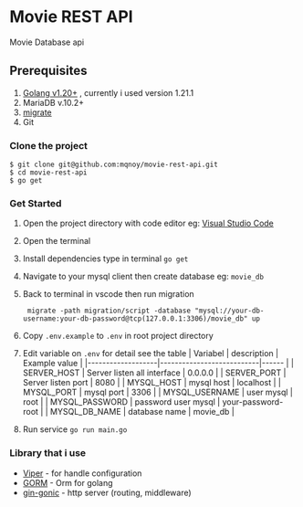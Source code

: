 # Movie REST API

Movie Database api


## Prerequisites

1. [Golang v1.20+](https://go.dev/doc/install) , currently i used version 1.21.1
1. MariaDB v.10.2+
1. [migrate](https://github.com/golang-migrate/migrate)
1. Git


### Clone the project

```
$ git clone git@github.com:mqnoy/movie-rest-api.git
$ cd movie-rest-api
$ go get
```



### Get Started
1. Open the project directory with code editor eg: [Visual Studio Code](https://code.visualstudio.com/download)
1. Open the terminal 
1. Install dependencies type in terminal `go get`
1. Navigate to your mysql client then create database eg: `movie_db`
1. Back to terminal in vscode then run migration 
   ```
    migrate -path migration/script -database "mysql://your-db-username:your-db-password@tcp(127.0.0.1:3306)/movie_db" up
   ```
1. Copy `.env.example` to `.env` in root project directory
1. Edit variable on `.env` for detail see the table
   | Variabel          |        description        |  Example value |
   |-------------------|---------------------------|------    |
   | SERVER_HOST       |  Server listen all interface     | 0.0.0.0    |
   | SERVER_PORT       |  Server listen port       |  8080 |
   | MYSQL_HOST        | mysql host                |  localhost |
   | MYSQL_PORT        | mysql port                |    3306 |
   | MYSQL_USERNAME    | user mysql                |    root |
   | MYSQL_PASSWORD    | password user mysql       |    your-password-root |
   | MYSQL_DB_NAME     | database name             |    movie_db |

1. Run service `go run main.go`


### Library that i use
- [Viper](https://github.com/spf13/viper) - for handle configuration
- [GORM](https://github.com/go-gorm/gorm) - Orm for golang
- [gin-gonic](https://github.com/gin-gonic/gin) - http server (routing, middleware) 
